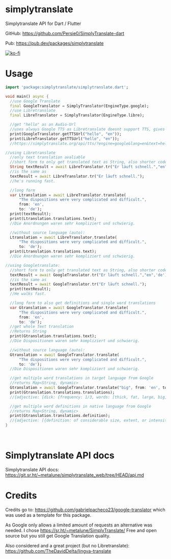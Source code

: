 # simplytranslate
Simplytranslate API for Dart / Flutter

GitHub: https://github.com/Persie0/SimplyTranslate-dart

Pub: https://pub.dev/packages/simplytranslate

[![ko-fi](https://ko-fi.com/img/githubbutton_sm.svg)](https://ko-fi.com/marvinperzi#)

# Usage 

```dart
import 'package:simplytranslate/simplytranslate.dart';

void main() async {
  //use Google Translate
  final GoogleTranslator = SimplyTranslator(EngineType.google);
  //use Libretranslate
  final LibreTranslator = SimplyTranslator(EngineType.libre);

  //get "hello" as an Audio-Url
  //uses always Google TTS as Libretranslate doesnt support TTS, gives same result
  print(GoogleTranslator.getTTSUrl("hello", "en"));
  print(LibreTranslator.getTTSUrl("hello", "en"));
  //https://simplytranslate.org/api/tts/?engine=google&lang=en&text=hello

//using Libretranslate
  //only text translation avaliable
  //short form to only get translated text as String, also shorter code:
  String textResult = await LibreTranslator.tr("Er läuft schnell.","en",'de');
  //is the same as
  textResult = await LibreTranslator.tr("Er läuft schnell.");
  //he's running fast.

  //long form
  var Ltranslation = await LibreTranslator.translate(
      "The dispositions were very complicated and difficult.",
      from: 'en',
      to: 'de');
  print(textResult);
  print(Ltranslation.translations.text);
  //Die Anordnungen waren sehr kompliziert und schwierig.

  //without source language (auto):
  Ltranslation = await LibreTranslator.translate(
      "The dispositions were very complicated and difficult.",
      to: 'de');
  print(Ltranslation.translations.text);
  //Die Anordnungen waren sehr kompliziert und schwierig.

//using Googletranslate:
  //short form to only get translated text as String, also shorter code:
  textResult = await GoogleTranslator.tr("Er läuft schnell.","en",'de');
  //is the same as
  textResult = await GoogleTranslator.tr("Er läuft schnell.");
  print(textResult);
  //He walks fast.

  //long form to also get definitions and single word translations
  var Gtranslation = await GoogleTranslator.translate(
      "The dispositions were very complicated and difficult.",
      from: 'en',
      to: 'de');
  //get whole Text translation
  //Returns String
  print(Gtranslation.translations.text);
  //Die Dispositionen waren sehr kompliziert und schwierig.

  //without source language (auto):
  Gtranslation = await GoogleTranslator.translate(
      "The dispositions were very complicated and difficult.",
      to: 'de');
  //Die Dispositionen waren sehr kompliziert und schwierig.

  //get multiple word translations in target language from Google
  //returns Map<String, dynamic>
  Gtranslation = await GoogleTranslator.translate("big", from: 'en', to: 'de');
  print(Gtranslation.translations.translations);
  //{adjective: {dick: {frequency: 1/3, words: [thick, fat, large, big, heavy, stout]}, faustdick: {frequency: 1/3,...

  //get multiple word definitions in native language from Google
  //returns Map<String, dynamic>
  print(Gtranslation.translations.definition);
  //{adjective: [{definition: of considerable size, extent, or intensity., synonyms: {: [large, sizeable,...
}

```
&nbsp;

# Simplytranslate API docs
Simplytranslate API docs:  https://git.sr.ht/~metalune/simplytranslate_web/tree/HEAD/api.md
&nbsp;

# Credits
Credits go to:
https://github.com/gabrielpacheco23/google-translator
which was used as a template for this package.


As Google only allows a limited amount of requests an alternative was needed.
I chose
https://sr.ht/~metalune/SimplyTranslate/
Free and open source but you still get Google Translation quality.



Also considered and a great project (but no Libretranslate):
https://github.com/TheDavidDelta/lingva-translate
